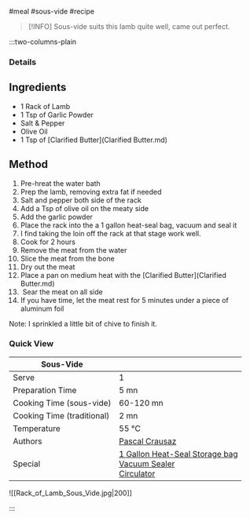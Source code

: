 #meal #sous-vide #recipe

> [!INFO]
> Sous-vide suits this lamb quite well, came out perfect.

:::two-columns-plain

### Details
## Ingredients

- 1 Rack of Lamb
- 1 Tsp of Garlic Powder
- Salt & Pepper
- Olive Oil
- 1 Tsp of [Clarified Butter](Clarified Butter.md)


## Method

1. Pre-hreat the water bath
2. Prep the lamb, removing extra fat if needed
3. Salt and pepper both side of the rack
4. Add a Tsp of olive oil on the meaty side
5. Add the garlic powder
6. Place the rack into the a 1 gallon heat-seal bag, vacuum and seal it
  1. I find taking the loin off the rack at that stage work well.
7. Cook for 2 hours
8. Remove the meat from the water
9. Slice the meat from the bone
10. Dry out the meat
11. Place a pan on medium heat with the [Clarified Butter](Clarified Butter.md)
12.  Sear the meat on all side
13. If you have time, let the meat rest for 5 minutes under a piece of aluminum foil

Note: I sprinkled a little bit of chive to finish it.




### Quick View
| Sous-Vide                  |                                                |
| -------------------------- | ---------------------------------------------- |
| Serve                      | 1                                              |
| Preparation Time           | 5 mn                                           |
| Cooking Time (sous-vide)   | 60-120 mn                                      |
| Cooking Time (traditional) | 2 mn                                           |
| Temperature                | 55 °C                                          |
| Authors                    | [Pascal Crausaz](mailto:pascal@askpascal.com)  |
| Special                    | [1 Gallon Heat-Seal Storage bag](http://www.amazon.com/gp/product/B001T6LT0O/ref=oh_details_o02_s00_i00?ie=UTF8&psc=1)  <br>[Vacuum Sealer](http://www.amazon.com/gp/product/B0044XDA3S/ref=oh_details_o02_s00_i02?ie=UTF8&psc=1)  <br>[Circulator](https://www.cuisinetechnology.com/sousvide-professional-comparison.php) |

![[Rack_of_Lamb_Sous_Vide.jpg|200]]

:::


